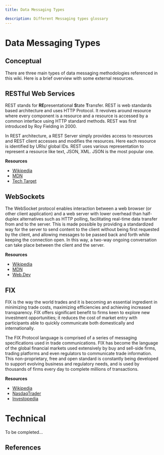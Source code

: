 ```yaml
---
title: Data Messaging Types

description: Different Messaging types glossary
---
```


# Data Messaging Types 

## Conceptual
There are three main types of data messaging methodologies referenced in this wiki. Here is a brief overview with some external resources. 

## RESTful Web Services

REST stands for **RE**presentational **S**tate **T**ransfer. REST is web standards based architecture and uses HTTP Protocol. It revolves around resource where every component is a resource and a resource is accessed by a common interface using HTTP standard methods. REST was first introduced by Roy Fielding in 2000.

In REST architecture, a REST Server simply provides access to resources and REST client accesses and modifies the resources. Here each resource is identified by URIs/ global IDs. REST uses various representation to represent a resource like text, JSON, XML. JSON is the most popular one.

**Resources**

- [Wikipedia](https://en.wikipedia.org/wiki/Representational_state_transfer)
- [MDN](https://developer.mozilla.org/en-US/docs/Glossary/REST)
- [Tech Target](https://www.techtarget.com/searchapparchitecture/definition/REST-REpresentational-State-Transfer)

## WebSockets

The WebSocket protocol enables interaction between a web browser (or other client application) and a web server with lower overhead than half-duplex alternatives such as HTTP polling, facilitating real-time data transfer from and to the server. This is made possible by providing a standardized way for the server to send content to the client without being first requested by the client, and allowing messages to be passed back and forth while keeping the connection open. In this way, a two-way ongoing conversation can take place between the client and the server.

**Resources**

- [Wikipedia](https://en.wikipedia.org/wiki/WebSocket)
- [MDN](https://developer.mozilla.org/en-US/docs/Web/API/WebSockets_API)
- [Web.Dev](https://web.dev/websockets-basics/)

## FIX

FIX is the way the world trades and it is becoming an essential ingredient in minimizing trade costs, maximizing efficiencies and achieving increased transparency. FIX offers significant benefit to firms keen to explore new investment opportunities; it reduces the cost of market entry with participants able to quickly communicate both domestically and internationally.

The FIX Protocol language is comprised of a series of messaging specifications used in trade communications. FIX has become the language of the global financial markets used extensively by buy and sell-side firms, trading platforms and even regulators to communicate trade information. This non-proprietary, free and open standard is constantly being developed to support evolving business and regulatory needs, and is used by thousands of firms every day to complete millions of transactions.

**Resources**

- [Wikipedia](https://en.wikipedia.org/wiki/Financial_Information_eXchange)
- [NasdaqTrader](https://www.nasdaqtrader.com/Trader.aspx?id=FIX)
- [Investopedia](https://www.investopedia.com/terms/f/financial-information-exchange.asp)
  
# Technical 

To be completed...



## References 

